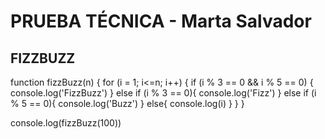 # PRUEBA TÉCNICA - Marta Salvador

## FIZZBUZZ

function fizzBuzz(n) {
for (i = 1; i<=n; i++) {
if (i % 3 == 0 && i % 5 == 0) {
console.log('FizzBuzz')
}
else if (i % 3 == 0){
console.log('Fizz')
}
else if (i % 5 == 0){
console.log('Buzz')
}
else{
console.log(i)
}
}
}

console.log(fizzBuzz(100))
